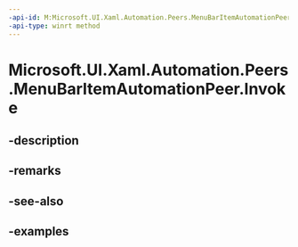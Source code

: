 ```yaml
---
-api-id: M:Microsoft.UI.Xaml.Automation.Peers.MenuBarItemAutomationPeer.Invoke
-api-type: winrt method
---
```


<!-- Method syntax.
public void MenuBarItemAutomationPeer.Invoke()
-->

# Microsoft.UI.Xaml.Automation.Peers.MenuBarItemAutomationPeer.Invoke

## -description

## -remarks

## -see-also

## -examples

